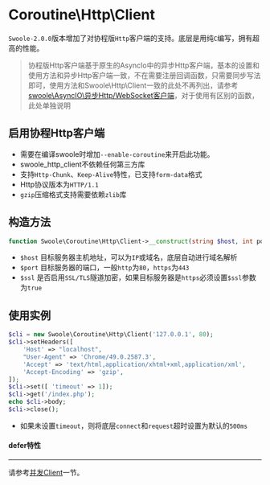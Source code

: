 # Coroutine\Http\Client

 `Swoole-2.0.0`版本增加了对协程版`Http`客户端的支持。底层是用纯`C`编写，拥有超高的性能。

> 协程版Http客户端基于原生的AsyncIo中的异步Http客户端，基本的设置和使用方法和异步Http客户端一致，不在需要注册回调函数，只需要同步写法即可，使用方法和Swoole\Http\Client一致的此处不再列出，请参考 [swoole\AsyncIO\异步Http/WebSocket客户端](https://wiki.swoole.com/wiki/page/p-http_client.html)，对于使用有区别的函数，此处单独说明

启用协程Http客户端
----
* 需要在编译swoole时增加`--enable-coroutine`来开启此功能。
* swoole_http_client不依赖任何第三方库
* 支持`Http-Chunk`、`Keep-Alive`特性，已支持`form-data`格式
* Http协议版本为`HTTP/1.1`
* `gzip`压缩格式支持需要依赖`zlib`库

构造方法
---
```php
function Swoole\Coroutine\Http\Client->__construct(string $host, int port, bool $ssl = false);
```

* `$host` 目标服务器主机地址，可以为`IP`或域名，底层自动进行域名解析
* `$port` 目标服务器的端口，一般`http`为`80`，`https`为`443`
* `$ssl` 是否启用`SSL/TLS`隧道加密，如果目标服务器是`https`必须设置`$ssl`参数为`true`


使用实例
----
```php
$cli = new Swoole\Coroutine\Http\Client('127.0.0.1', 80);
$cli->setHeaders([
	'Host' => "localhost",
	"User-Agent" => 'Chrome/49.0.2587.3',
	'Accept' => 'text/html,application/xhtml+xml,application/xml',
	'Accept-Encoding' => 'gzip',
]);
$cli->set([ 'timeout' => 1]);
$cli->get('/index.php');
echo $cli->body;
$cli->close();
```
* 如果未设置`timeout`，则将底层`connect`和`request`超时设置为默认的`500ms`

#### defer特性
- - -
请参考[并发Client](http://wiki.swoole.com/wiki/page/p-coroutine_multi_call.html)一节。